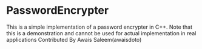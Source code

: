 # PasswordEncrypter
This is a simple implementation of a password encrypter in C++.  Note that this is a demonstration and cannot be used for actual implementation in real applications
Contributed By Awais Saleem(awaisdoto)
